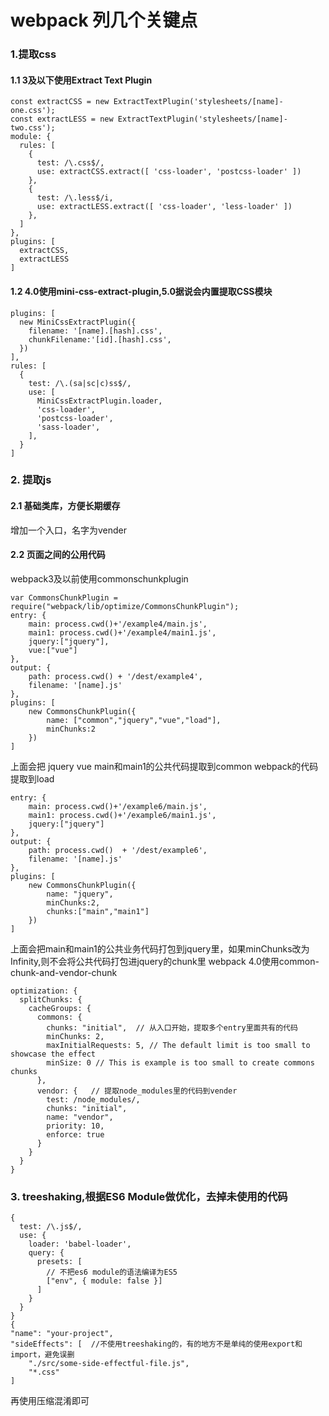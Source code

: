 # webpack 列几个关键点
### 1.提取css
#### 1.1 3及以下使用Extract Text Plugin
```
const extractCSS = new ExtractTextPlugin('stylesheets/[name]-one.css');
const extractLESS = new ExtractTextPlugin('stylesheets/[name]-two.css');
module: {
  rules: [
    {
      test: /\.css$/,
      use: extractCSS.extract([ 'css-loader', 'postcss-loader' ])
    },
    {
      test: /\.less$/i,
      use: extractLESS.extract([ 'css-loader', 'less-loader' ])
    },
  ]
},
plugins: [
  extractCSS,
  extractLESS
]
```
#### 1.2 4.0使用mini-css-extract-plugin,5.0据说会内置提取CSS模块
```
plugins: [
  new MiniCssExtractPlugin({
    filename: '[name].[hash].css',
    chunkFilename:'[id].[hash].css',
  })
],
rules: [
  {
    test: /\.(sa|sc|c)ss$/,
    use: [
      MiniCssExtractPlugin.loader,
      'css-loader',
      'postcss-loader',
      'sass-loader',
    ],
  }
]
```
### 2. 提取js
#### 2.1 基础类库，方便长期缓存
增加一个入口，名字为vender
#### 2.2 页面之间的公用代码
webpack3及以前使用commonschunkplugin
```
var CommonsChunkPlugin = require("webpack/lib/optimize/CommonsChunkPlugin");
entry: {
    main: process.cwd()+'/example4/main.js',
    main1: process.cwd()+'/example4/main1.js',
    jquery:["jquery"],
    vue:["vue"]
},
output: {
    path: process.cwd() + '/dest/example4',
    filename: '[name].js'
},
plugins: [
    new CommonsChunkPlugin({
        name: ["common","jquery","vue","load"],
        minChunks:2
    })
]
```
上面会把 jquery vue main和main1的公共代码提取到common  webpack的代码提取到load
```
entry: {
    main: process.cwd()+'/example6/main.js',
    main1: process.cwd()+'/example6/main1.js',
    jquery:["jquery"]
},
output: {
    path: process.cwd()  + '/dest/example6',
    filename: '[name].js'
},
plugins: [
    new CommonsChunkPlugin({
        name: "jquery",
        minChunks:2,
        chunks:["main","main1"]
    })
]
```
上面会把main和main1的公共业务代码打包到jquery里，如果minChunks改为Infinity,则不会将公共代码打包进jquery的chunk里
webpack 4.0使用common-chunk-and-vendor-chunk
```
optimization: {
  splitChunks: {
    cacheGroups: {
      commons: {
        chunks: "initial",  // 从入口开始，提取多个entry里面共有的代码
        minChunks: 2,
        maxInitialRequests: 5, // The default limit is too small to showcase the effect
        minSize: 0 // This is example is too small to create commons chunks
      },
      vendor: {   // 提取node_modules里的代码到vender
        test: /node_modules/,
        chunks: "initial",
        name: "vendor",
        priority: 10,
        enforce: true
      }
    }
  }
}
```
### 3. treeshaking,根据ES6 Module做优化，去掉未使用的代码
```
{
  test: /\.js$/,
  use: {
    loader: 'babel-loader',
    query: {
      presets: [
        // 不把es6 module的语法编译为ES5
        ["env", { module: false }]
      ]
    }
  }
}
{
"name": "your-project",
"sideEffects": [  //不使用treeshaking的，有的地方不是单纯的使用export和import，避免误删
    "./src/some-side-effectful-file.js",
    "*.css"  
]
```
再使用压缩混淆即可
  
